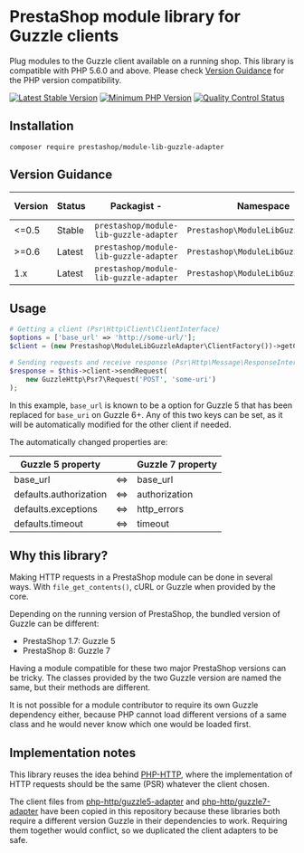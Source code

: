 # PrestaShop module library for Guzzle clients

Plug modules to the Guzzle client available on a running shop.
This library is compatible with PHP 5.6.0 and above. Please check [Version Guidance](#version-guidance) for the PHP version compatibility.

[![Latest Stable Version](https://img.shields.io/packagist/v/prestashop/module-lib-guzzle-adapter.svg?style=flat-square)](https://packagist.org/packages/prestashop/module-lib-guzzle-adapter) [![Minimum PHP Version](https://img.shields.io/badge/php-%3E%3D%205.6.0-8892BF.svg?style=flat-square)](https://php.net/) [![Quality Control Status](https://img.shields.io/github/workflow/status/prestashopcorp/module-lib-guzzle-adapter/PHP%20tests?style=flat-square)](https://github.com/PrestaShopCorp/module-lib-guzzle-adapter/actions/workflows/php.yml)

## Installation

```
composer require prestashop/module-lib-guzzle-adapter
```

## Version Guidance

| Version | Status         | Packagist           -| Namespace    | Repo                | Docs                | PHP Version  |
|---------|----------------|----------------------|--------------|---------------------|---------------------|--------------|
| <=0.5  | Stable         | `prestashop/module-lib-guzzle-adapter` | `Prestashop\ModuleLibGuzzleAdapter` | [v0.x][lib-1-repo] | N/A                 | >=7.2.5   |
| >=0.6     | Latest         | `prestashop/module-lib-guzzle-adapter` | `Prestashop\ModuleLibGuzzleAdapter` | [v0.x][lib-php5-repo] | N/A                 | >=5.6.0   |
| 1.x     | Latest         | `prestashop/module-lib-guzzle-adapter` | `Prestashop\ModuleLibGuzzleAdapter` | [v1.x][lib-1-repo] | N/A                 | >=7.2.5   |

[lib-1-repo]: https://github.com/PrestaShopCorp/module-lib-guzzle-adapter/tree/main
[lib-php5-repo]: https://github.com/PrestaShopCorp/module-lib-guzzle-adapter/tree/0.x

## Usage

```php
# Getting a client (Psr\Http\Client\ClientInterface)
$options = ['base_url' => 'http://some-url/'];
$client = (new Prestashop\ModuleLibGuzzleAdapter\ClientFactory())->getClient($options);

# Sending requests and receive response (Psr\Http\Message\ResponseInterface)
$response = $this->client->sendRequest(
    new GuzzleHttp\Psr7\Request('POST', 'some-uri')
);
```

In this example, `base_url` is known to be a option for Guzzle 5 that has been replaced for `base_uri` on Guzzle 6+. Any of this two keys can be set, as it will be automatically modified for the other client if needed.

The automatically changed properties are:

| Guzzle 5 property | | Guzzle 7 property |
| ------------- | -- | ------------- |
| base_url  | <=> | base_url  |
| defaults.authorization | <=> | authorization  |
| defaults.exceptions | <=> | http_errors  |
| defaults.timeout | <=> | timeout  |

## Why this library?

Making HTTP requests in a PrestaShop module can be done in several ways. With `file_get_contents()`, cURL or Guzzle when provided by the core.

Depending on the running version of PrestaShop, the bundled version of Guzzle can be different:
* PrestaShop 1.7: Guzzle 5
* PrestaShop 8: Guzzle 7

Having a module compatible for these two major PrestaShop versions can be tricky. The classes provided by the two Guzzle version are named the same, but their methods are different.

It is not possible for a module contributor to require its own Guzzle dependency either, because PHP cannot load different versions of a same class and he would never know which one would be loaded first.

## Implementation notes

This library reuses the idea behind [PHP-HTTP](https://docs.php-http.org), where the implementation of HTTP requests should be the same (PSR) whatever the client chosen.

The client files from [php-http/guzzle5-adapter](https://github.com/php-http/guzzle5-adapter) and [php-http/guzzle7-adapter](https://github.com/php-http/guzzle7-adapter) have been copied in this repository because these libraries both require a different version Guzzle in their dependencies to work. Requiring them together would conflict, so we duplicated the client adapters to be safe.

